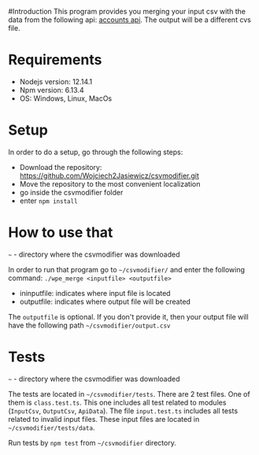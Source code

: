 
#Introduction
This program provides you merging your input csv with the data from the following api: [accounts api](http://interview.wpengine.io/v1/accounts/). The output will be a different cvs file.

# Requirements
- Nodejs version: 12.14.1
- Npm version: 6.13.4
- OS: Windows, Linux, MacOs

# Setup
In order to do a setup, go through the following steps:
- Download the repository: https://github.com/Wojciech2Jasiewicz/csvmodifier.git
- Move the repository to the most convenient localization
- go inside the csvmodifier folder
- enter `npm install`

# How to use that

`~` - directory where the csvmodifier was downloaded

In order to run that program go to `~/csvmodifier/` and enter the following command:
`./wpe_merge <inputfile> <outputfile>`
- ininputfile: indicates where input file is located
- outputfile: indicates where output file will be created

The `outputfile` is optional. If you don't provide it, then your output file will have the following path `~/csvmodifier/output.csv`

# Tests

`~` - directory where the csvmodifier was downloaded

The tests are located in `~/csvmodifier/tests`. There are 2 test files. One of them is `class.test.ts`. This one includes all test related to modules (`InputCsv`, `OutputCsv`, `ApiData`). The file `input.test.ts` includes all tests related to invalid input files. These input files are located in `~/csvmodifier/tests/data`.

Run tests by `npm test` from `~/csvmodifier` directory.
